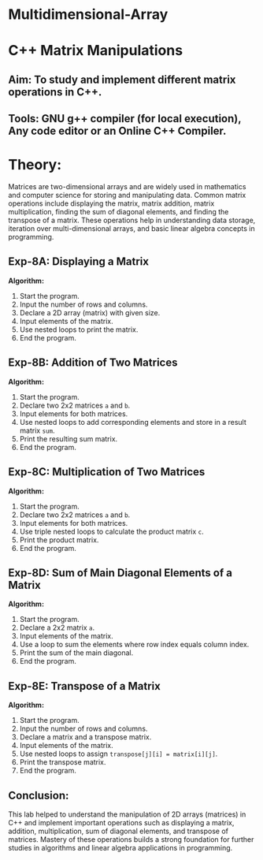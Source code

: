 # Multidimensional-Array

# C++ Matrix Manipulations

## Aim: To study and implement different matrix operations in C++.

## Tools: GNU g++ compiler (for local execution), Any code editor or an Online C++ Compiler.

# Theory:

Matrices are two-dimensional arrays and are widely used in mathematics and computer science for storing and manipulating data. Common matrix operations include displaying the matrix, matrix addition, matrix multiplication, finding the sum of diagonal elements, and finding the transpose of a matrix. These operations help in understanding data storage, iteration over multi-dimensional arrays, and basic linear algebra concepts in programming.

## Exp-8A: Displaying a Matrix

**Algorithm:**

1. Start the program.
2. Input the number of rows and columns.
3. Declare a 2D array (matrix) with given size.
4. Input elements of the matrix.
5. Use nested loops to print the matrix.
6. End the program.

## Exp-8B: Addition of Two Matrices

**Algorithm:**

1. Start the program.
2. Declare two 2x2 matrices `a` and `b`.
3. Input elements for both matrices.
4. Use nested loops to add corresponding elements and store in a result matrix `sum`.
5. Print the resulting sum matrix.
6. End the program.

## Exp-8C: Multiplication of Two Matrices

**Algorithm:**

1. Start the program.
2. Declare two 2x2 matrices `a` and `b`.
3. Input elements for both matrices.
4. Use triple nested loops to calculate the product matrix `c`.
5. Print the product matrix.
6. End the program.

## Exp-8D: Sum of Main Diagonal Elements of a Matrix

**Algorithm:**

1. Start the program.
2. Declare a 2x2 matrix `a`.
3. Input elements of the matrix.
4. Use a loop to sum the elements where row index equals column index.
5. Print the sum of the main diagonal.
6. End the program.

## Exp-8E: Transpose of a Matrix

**Algorithm:**

1. Start the program.
2. Input the number of rows and columns.
3. Declare a matrix and a transpose matrix.
4. Input elements of the matrix.
5. Use nested loops to assign `transpose[j][i] = matrix[i][j]`.
6. Print the transpose matrix.
7. End the program.

## Conclusion:

This lab helped to understand the manipulation of 2D arrays (matrices) in C++ and implement important operations such as displaying a matrix, addition, multiplication, sum of diagonal elements, and transpose of matrices. Mastery of these operations builds a strong foundation for further studies in algorithms and linear algebra applications in programming.
